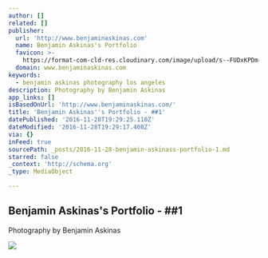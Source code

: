 ```yaml
---
author: []
related: []
publisher:
  url: 'http://www.benjaminaskinas.com'
  name: Benjamin Askinas's Portfolio
  favicon: >-
    https://format-com-cld-res.cloudinary.com/image/upload/s--FUDxKPDm--/c_limit,g_center,h_16,w_16/a_auto,fl_keep_iptc.progressive,q_95/173664-8964839-favicon.ico
  domain: www.benjaminaskinas.com
keywords:
  - benjamin askinas photography los angeles
description: Photography by Benjamin Askinas
app_links: []
isBasedOnUrl: 'http://www.benjaminaskinas.com/'
title: 'Benjamin Askinas''s Portfolio - ##1'
datePublished: '2016-11-28T19:29:25.110Z'
dateModified: '2016-11-28T19:29:17.408Z'
via: {}
inFeed: true
sourcePath: _posts/2016-11-28-benjamin-askinass-portfolio-1.md
starred: false
_context: 'http://schema.org'
_type: MediaObject

---
```

<article style=""><h1>Benjamin Askinas's Portfolio - ##1</h1><p>Photography by Benjamin Askinas</p><img src="https://format-com-cld-res.cloudinary.com/image/private/s--PPjjrj8C--/c_limit,g_center,h_1200,w_65535/a_auto,fl_keep_iptc.progressive,q_95/brasil19_copy_cx8kqz.jpg" /></article>